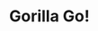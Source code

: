 ---
layout: showcase
title: "Gorilla Go!"
ios: https://itunes.apple.com/us/app/gorilla-go!/id786971906?mt=8
android: https://play.google.com/store/apps/details?id=com.ignitergames.gorilla
website: https://play.google.com/store/apps/details?id=com.ignitergames.gorilla
---